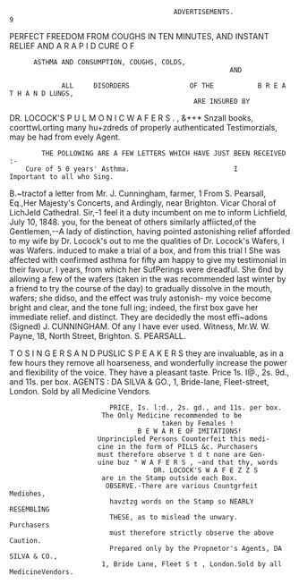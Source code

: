                                              ADVERTISEMENTS.                                                        9




 PERFECT FREEDOM FROM COUGHS IN TEN MINUTES,
                       AND INSTANT RELIEF AND A R A P I D CURE O F

          ASTHMA AND CONSUMPTION, COUGHS, COLDS,
                                                           AND

                 ALL     DISORDERS               OF THE           B R E A T H A N D LUNGS,
                                                  ARE INSURED BY


 DR. LOCOCK'S P U L M O N I C W A F E R S . ,
    &++* Snzall books, coorttwLorting many hu+zdreds of properly authenticated Testimorzials, may be
                                          had from evely Agent.


            THE POLLOWING ARE A FEW LETTERS WHICH HAVE JUST BEEN RECEIVED                            :-
        Cure of 5 0 years' Asthma.                          I          Important to all who Sing.
 B.~tractof a letter from Mr. J. Cunningham, farmer,        1   From S. Pearsall, Eq.,Her Majesty's Concerts, and
               Ardingly, near Brighton.                                    Vicar Choral of LichJeld Cathedral.
  Sir,-1 feel it a duty incumbent on me to inform                                             Lichfield, July 10, 1848.
you, for the beneat of others similarly affiicted,of the           Gentlemen,--A lady of distinction, having pointed
astonishing relief afforded to my wife by Dr. Locock's          out to me the qualities of Dr. Locock's Wafers, I was
Wafers.                                                         induced to make a trial of a box, and from this trial I
  She was affected with confirmed asthma for fifty              am happy to give my testimonial in their favour. I
years, from which her SufPerings were dreadful. She             6nd by allowing a few of the wafers (taken in the
was recommended last winter by a friend to try the              course of the day) to gradually dissolve in the mouth,
wafers; she didso, and the effect was truly astonish-           my voice become bright and clear, and the tone full
ing; indeed, the first box gave her immediate relief.           and distinct. They are decidedly the most effi~adons
               (Signed)          J. CUNNINGHAM.                 Of any I have ever used.
Witness, Mr.W. W. Payne, 18, North Street, Brighton.                                                  S. PEARSALL.

   T O S I N G E R S A N D PUSLIC S P E A K E R S they are invaluable, as in a few hours
they remove all hoarseness, and wonderfully increase the power and flexibility of the voice.
   They have a pleasant taste. Price 1s. I@., 2s. 9d., and 11s. per box.
AGENTS  : DA SILVA & GO., 1, Bride-lane, Fleet-street, London. Sold by all Medicine Vendors.




                             PRICE, Is. l:d., 2s. gd., and 11s. per box.
                           The Only Medicine recommended to be
                                          taken by Females !
                                    B E W A R E OF IMITATIONS!
                          Unprincipled Persons Counterfeit this medi-
                          cine in the form of PILLS &c. Purchasers
                          must therefore observe t d t none are Gen-
                          uine buz " W A F E R S , ~and that thy, words
                                        DR. LOCOCK'S W A F E Z Z S
                           are in the Stamp outside each Box.
                            OBSERVE.-There are various Countgrfeit Mediohes,
                             havztzg words on the Stamp so NEARLY RESEMBLING
                             THESE, as to mislead the unwary.       Purchasers
                             must therefore strictly observe the above Caution.
                             Prepared only by the Propnetor's Agents, DA SILVA & CO.,
                           1, Bride Lane, Fleet S t , London.Sold by all MedicineVendors.
